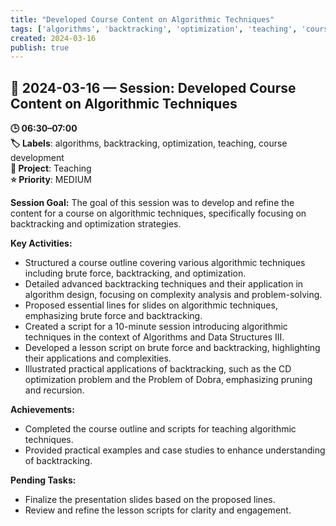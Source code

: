 ```yaml
---
title: "Developed Course Content on Algorithmic Techniques"
tags: ['algorithms', 'backtracking', 'optimization', 'teaching', 'course development']
created: 2024-03-16
publish: true
---
```


## 📅 2024-03-16 — Session: Developed Course Content on Algorithmic Techniques

**🕒 06:30–07:00**  
**🏷️ Labels**: algorithms, backtracking, optimization, teaching, course development  
**📂 Project**: Teaching  
**⭐ Priority**: MEDIUM  


**Session Goal:**
The goal of this session was to develop and refine the content for a course on algorithmic techniques, specifically focusing on backtracking and optimization strategies.

**Key Activities:**
- Structured a course outline covering various algorithmic techniques including brute force, backtracking, and optimization.
- Detailed advanced backtracking techniques and their application in algorithm design, focusing on complexity analysis and problem-solving.
- Proposed essential lines for slides on algorithmic techniques, emphasizing brute force and backtracking.
- Created a script for a 10-minute session introducing algorithmic techniques in the context of Algorithms and Data Structures III.
- Developed a lesson script on brute force and backtracking, highlighting their applications and complexities.
- Illustrated practical applications of backtracking, such as the CD optimization problem and the Problem of Dobra, emphasizing pruning and recursion.

**Achievements:**
- Completed the course outline and scripts for teaching algorithmic techniques.
- Provided practical examples and case studies to enhance understanding of backtracking.

**Pending Tasks:**
- Finalize the presentation slides based on the proposed lines.
- Review and refine the lesson scripts for clarity and engagement.
